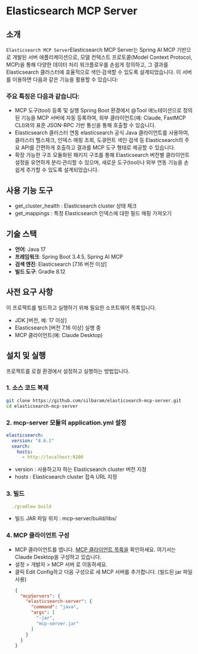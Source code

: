 # Elasticsearch MCP Server

## 소개

`Elasticsearch MCP Server`Elasticsearch MCP Server는 Spring AI MCP 기반으로 개발된 서버 애플리케이션으로, 
모델 컨텍스트 프로토콜(Model Context Protocol, MCP)을 통해 다양한 데이터 처리 워크플로우를 손쉽게 정의하고,
그 결과를 Elasticsearch 클러스터에 효율적으로 색인·검색할 수 있도록 설계되었습니다.
이 서버를 이용하면 다음과 같은 기능을 활용할 수 있습니다:

### 주요 특징은 다음과 같습니다:
- MCP 도구(tool) 등록 및 실행
Spring Boot 환경에서 @Tool 애노테이션으로 정의된 기능을 MCP 서버에 자동 등록하여, 외부 클라이언트(예: Claude, FastMCP CLI)와의 표준 JSON-RPC 기반 통신을 통해 호출할 수 있습니다.
- Elasticsearch 클러스터 연동
elasticsearch 공식 Java 클라이언트를 사용하여, 클러스터 헬스체크, 인덱스 매핑 조회, 도큐먼트 색인·검색 등 Elasticsearch의 주요 API를 간편하게 호출하고 결과를 MCP 도구 형태로 제공할 수 있습니다.
- 확장 가능한 구조
모듈화된 패키지 구조를 통해 Elasticsearch 버전별 클라이언트 설정을 유연하게 분리·관리할 수 있으며, 새로운 도구(tool)나 외부 연동 기능을 손쉽게 추가할 수 있도록 설계되었습니다.

## 사용 기능 도구

- get_cluster_health : Elasticsearch cluster 상태 체크
- get_mappings : 특정 Elasticsearch 인덱스에 대한 필드 매핑 가져오기

## 기술 스택

- **언어**: Java 17
- **프레임워크**: Spring Boot 3.4.5, Spring AI MCP
- **검색 엔진**: Elasticsearch [7.16 버전 이상]
- **빌드 도구**: Gradle 8.12

## 사전 요구 사항

이 프로젝트를 빌드하고 실행하기 위해 필요한 소프트웨어 목록입니다.
- JDK [버전, 예: 17   이상]
- Elasticsearch [버전 7.16 이상] 실행 중
- MCP 클라이언트(예: Claude Desktop)

## 설치 및 실행

프로젝트를 로컬 환경에서 설정하고 실행하는 방법입니다.

### 1. 소스 코드 복제
```bash
git clone https://github.com/silbaram/elasticsearch-mcp-server.git
cd elasticsearch-mcp-server
```

### 2. mcp-server 모듈의 application.yml 설정
  ```yaml
  elasticsearch:
    version: "8.6.1"
    search:
      hosts:
        - http://localhost:9200
  ```
- version : 사용하고자 하는 Elasticsearch cluster 버전 지정
- hosts : Elasticsearch cluster 접속 URL 지정

### 3. 빌드
  ```yaml
    ./gradlew build
  ```
- 빌드 JAR 파일 위치 : mcp-server/build/libs/

### 4. MCP 클라이언트 구성
- MCP 클라이언트를 엽니다. [MCP 클라이언트 목록을](https://modelcontextprotocol.io/clients) 확인하세요. 여기서는 Claude Desktop을 구성하고 있습니다.
- 설정 > 개발자 > MCP 서버 로 이동하세요.
- 클릭 Edit Config하고 다음 구성으로 새 MCP 서버를 추가합니다. (빌드된 jar 파일 사용)
  ```json
  {
    "mcpServers": {
      "elasticsearch-server": {
        "command": "java",
        "args": [
          "-jar",
          "mcp-server.jar"
        ]
      }
    }
  }
  ```
